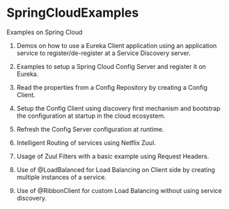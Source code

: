 # SpringCloudExamples
Examples on Spring Cloud

1. Demos on how to use a Eureka Client application using an application service to register/de-register at a Service Discovery server.

2. Examples to setup a Spring Cloud Config Server and register it on Eureka.

3. Read the properties from a Config Repository by creating a Config Client.

4. Setup the Config Client using discovery first mechanism and bootstrap the configuration at startup in the cloud ecosystem.

5. Refresh the Config Server configuration at runtime.

6. Intelligent Routing of services using Netflix Zuul.

7. Usage of Zuul Filters with a basic example using Request Headers.

8. Use of @LoadBalanced for Load Balancing on Client side by creating multiple instances of a service.

9. Use of @RibbonClient for custom Load Balancing without using service discovery.


